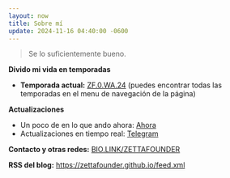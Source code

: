 ```yaml
---
layout: now
title: Sobre mí
update: 2024-11-16 04:40:00 -0600
---
```


> Se lo suficientemente bueno.

**Divido mi vida en temporadas**
- **Temporada actual:** [ZF.0.WA.24](https://zettafounder.github.io/temporadas/zf0wa24.html) (puedes encontrar todas las temporadas en el menu de navegación de la página)

**Actualizaciones**
- Un poco de en lo que ando ahora: [Ahora](/now.html)
- Actualizaciones en tiempo real: <a target="_blank" href="https://t.me/zettafounder">Telegram</a>

**Contacto y otras redes:** <a href="https://bio.link/zettafounder" target="_blank">BIO.LINK/ZETTAFOUNDER</a>

**RSS del blog:** <a target="_blank" href="https://zettafounder.github.io/feed.xml">https://zettafounder.github.io/feed.xml</a>